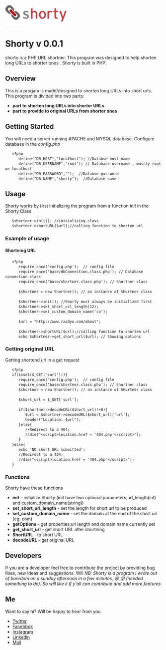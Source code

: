 ![Shorty](https://github.com/asadadams/Shorty/blob/master/logo.png)

# Shorty v 0.0.1
shorty is a PHP URL shortner. This program was designed to help shorten long URLs to shorter ones . Shorty is built in PHP. 

## Overview
This is a progam is made/designed to shorten long URLs into short urls. This program is divided into two parts:
* **part to shorten long URLs into shorter URLs**
* **part to provide to original URLs from shorter ones** 

## Getting Started
   You will need a server running APACHE and MYSQL database. Configure database in the *config.php*
   ```
      <?php
         define("DB_HOST","localhost"); //Databse host name 
         define("DB_USERNAME","root"); // Database username , mostly root on localhost 
         define("DB_PASSWORD","");  //Databse password
         define("DB_NAME","shorty");  //Database name 

   ```

## Usage
Shorty works by first initializing the program from a function *init* in the Shorty Class

```
   $shortner->init(); //initializing class
   $shortner->shortURL($url);//calling function to shorten url

```

### Example of usage
#### Shortning URL

```
   <?php
      require_once('config.php');  // config file 
      require_once('base/dbConnection.class.php'); // Database connection class
      require_once('base/shortner.class.php'); // Shortner class

      $shortner = new Shortner(); // an instance of Shortner class
      
      $shortner->init(); //Shorty must always be initialized first
      $shortner->set_short_url_length(12);
      $shortner->set_custom_domain_name('co');  

      $url = "http://www.raadyo.com/about"; 

      $shortner->shortURL($url);//calling function to shorten url
      echo $shortner->get_short_url($url); // Showing options

```
### Getting original URL
Getting shortend url in a get request 

```
   <?php
   if(isset($_GET['surl'])){
      require_once('config.php');  // config file 
      require_once('base/shortner.class.php'); // Shortner class
      $shortner = new Shortner(); // an instance of Shortner class

      $short_url = $_GET['surl'];

      if($shortner->decodeURL($short_url)!=0){
         $url = $shortner->decodeURL($short_url)['url'];
         header("Location: $url");
      }else{
         //Redirect to a 404;
         //die("<script>location.href = '404.php'</script>");
      }
   }else{
      echo 'NO short URL submitted';
      //Redirect to a 404;
      //die("<script>location.href = '404.php'</script>");
   }

```

### Functions
Shorty have these functions  
* **init** - initialize Shorty (init have two optional parameters,url_length(int) and custom_domain_name(string))
* **set_short_url_length** - set the length for short url to be produced
* **set_custom_domain_name** - set the domain at the end of the short url (eg. com)
* **getOptions** - get properties:url length and domain name currently set
* **get_short_url** - get short URL after shortning
* **ShortURL** - to short URL
* **decodeURL** - get original URL


## Developers
If you are a developer feel free to contribute the project by providing bug fixes, new ideas and suggestions. 
Will 
*NB: Shorty is a program i wrote out of boredom on a sunday afternoon in a few minutes, :laughing: :stuck_out_tongue_winking_eye: (needed something to do). So will like it if y'all can contribute and add more features*

## Me
Want to say hi? Will be happy to hear from you
* [Twitter](http:///www.twitter.com/asadadams)
* [Facebbok](http://www.facebook.com/asad.adams)
* [Instagram](http://www.instagram.com/asadadams)
* [Linkedin](http://www.linkedin.com/in/asad-adams-7548a4104/)
* [Mail](mailto:clarkpeace.adams@gmail.com)

